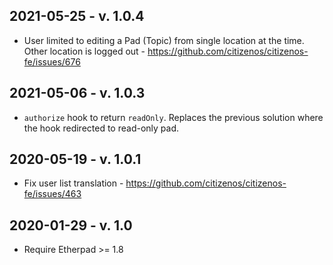 ## 2021-05-25 - v. 1.0.4

* User limited to editing a Pad (Topic) from single location at the time. Other location is logged out - https://github.com/citizenos/citizenos-fe/issues/676

## 2021-05-06 - v. 1.0.3

* `authorize` hook to return `readOnly`. Replaces the previous solution where the hook redirected to read-only pad.

## 2020-05-19 - v. 1.0.1

* Fix user list translation - https://github.com/citizenos/citizenos-fe/issues/463

## 2020-01-29 - v. 1.0

* Require Etherpad >= 1.8
